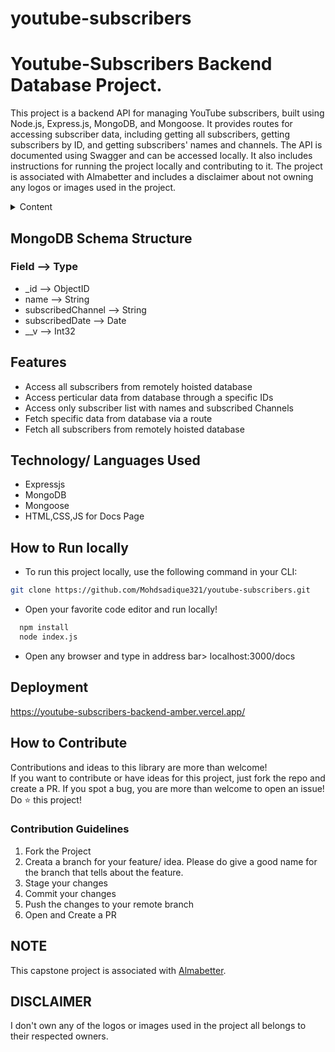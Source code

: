 # youtube-subscribers
# Youtube-Subscribers Backend Database Project.

This project is a backend API for managing YouTube subscribers, built using Node.js, Express.js, MongoDB, and Mongoose. It provides routes for accessing subscriber data, including getting all subscribers, getting subscribers by ID, and getting subscribers' names and channels. The API is documented using Swagger and can be accessed locally. It also includes instructions for running the project locally and contributing to it. The project is associated with Almabetter and includes a disclaimer about not owning any logos or images used in the project.

<!-- TABLE OF CONTENTS -->
<details>
    <summary>Content</summary>
    <ol>
        <li><a href="#demo">Introduction</a></li>
        <li><a href="#features">Features</a></li>
        <li><a href="#technology-languages-used">Technology/ Languages Used</a></li>
        <li><a href="#how-to-run-locally">How to Run Locally</a></li>
        <li><a href="#how-to-contribute">How to Contribute</a></li>
    </ol>
</details>


## **MongoDB Schema Structure**

### Field               -->       Type
- _id                 -->       ObjectID
- name                -->       String
- subscribedChannel   -->       String
- subscribedDate      -->       Date
- __v                 -->       Int32

## **Features**

- Access all subscribers from remotely hoisted database
- Access perticular data from database through a specific IDs
- Access only subscriber list with names and subscribed Channels
- Fetch specific data from database via a route
- Fetch all subscribers from remotely hoisted database

## **Technology/ Languages Used**

- Expressjs
- MongoDB
- Mongoose
- HTML,CSS,JS for Docs Page


<!-- HOW TO RUN LOCALLY -->

## **How to Run locally**
- To run this project locally, use the following command in your CLI:

```bash
git clone https://github.com/Mohdsadique321/youtube-subscribers.git
```
- Open your favorite code editor and run locally!
```bash
  npm install
  node index.js
```

- Open any browser and type in address bar> localhost:3000/docs

## **Deployment**
https://youtube-subscribers-backend-amber.vercel.app/


## **How to Contribute**

Contributions and ideas to this library are more than welcome! <br />
If you want to contribute or have ideas for this project, just fork the repo and create a PR. If you spot a bug, you are more than welcome to open an issue! Do ⭐ this project! 

### **Contribution Guidelines**
1. Fork the Project
2. Creata a branch for your feature/ idea. Please do give a good name for the branch that tells about the feature.
3. Stage your changes
4. Commit your changes
5. Push the changes to your remote branch
6. Open and Create a PR


## **NOTE**
  <p> This capstone project is associated with <a href="https://www.almabetter.com">Almabetter</a>.</p>

## **DISCLAIMER**
<p> I don't own any of the logos or images used in the project all belongs to their respected owners. </p>
